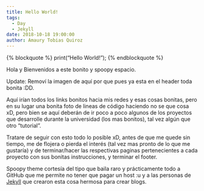 ```yaml
---
title: Hello World!
tags:
  - Day
  - Jekyll
date: 2018-10-18 19:00:00
author: Amaury Tobias Quiroz
---
```


{% blockquote %}
print(“Hello World!”);
{% endblockquote %}

Hola y Bienvenidos a este bonito y spoopy espacio.

Update: Removí la imagen de aquí por que pues ya esta en el header toda bonita :DD.

Aquí irían todos los links bonitos hacia mis redes y esas cosas bonitas, pero en su lugar una bonita foto de lineas de código haciendo no se que cosa xD, pero bien se aquí deberán de ir poco a poco algunos de los proyectos que desarrolle durante la universidad (los mas bonitos), tal vez algún que otro “tutorial”.

Tratare de seguir con esto todo lo posible xD, antes de que me quede sin tiempo, me de flojera o pierda el interés (tal vez mas pronto de lo que me gustaría) y de terminar/hacer las respectivas paginas pertenecientes a cada proyecto con sus bonitas instrucciones, y terminar el footer.

Spoopy theme cortesía del tipo que baila raro y prácticamente todo a GitHub que me permite no tener que pagar un host :u y a las personas de [Jekyll](http://jekyllrb.com/) que crearon esta cosa hermosa para crear blogs.